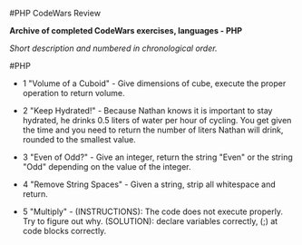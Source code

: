 #PHP CodeWars Review

**Archive of completed CodeWars exercises, languages - PHP**

*Short description and numbered in chronological order.*

#PHP

- 1 "Volume of a Cuboid" - Give dimensions of cube, execute the proper operation to return volume.

- 2 "Keep Hydrated!" - Because Nathan knows it is important to stay hydrated, he drinks 0.5 liters of water per hour of cycling.
 You get given the time and you need to return the number of liters Nathan will drink, rounded to the smallest value.

- 3 "Even of Odd?" - Give an integer, return the string "Even" or the string "Odd" depending on the value of the integer.

- 4 "Remove String Spaces" - Given a string, strip all whitespace and return.

- 5 "Multiply" - (INSTRUCTIONS): The code does not execute properly. Try to figure out why.
                 (SOLUTION): declare variables correctly, (;) at code blocks correctly.
